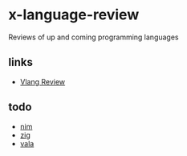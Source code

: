 # x-language-review
Reviews of up and coming programming languages

## links

* [Vlang Review](https://mawfig.github.io/2022/06/18/v-lang-in-2022.html)

## todo

* [nim](https://nim-lang.org/)
* [zig](https://ziglang.org/)
* [vala](https://valadoc.org/)
